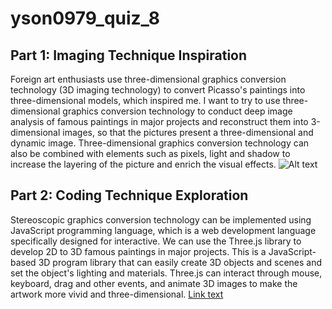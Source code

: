 # yson0979_quiz_8
## Part 1: Imaging Technique Inspiration
Foreign art enthusiasts use three-dimensional graphics conversion technology (3D imaging technology) to convert Picasso's paintings into three-dimensional models, which inspired me. I want to try to use three-dimensional graphics conversion technology to conduct deep image analysis of famous paintings in major projects and reconstruct them into 3-dimensional images, so that the pictures present a three-dimensional and dynamic image. Three-dimensional graphics conversion technology can also be combined with elements such as pixels, light and shadow to increase the layering of the picture and enrich the visual effects.
![Alt text](http://www.collater.al/wp-content/uploads/2017/04/I-dipinti-di-Pablo-Picasso-in-3D-dell%E2%80%99artista-Omar-Aquil-Collater.al-3.jpeg)
## Part 2: Coding Technique Exploration
Stereoscopic graphics conversion technology can be implemented using JavaScript programming language, which is a web development language specifically designed for interactive. We can use the Three.js library to develop 2D to 3D famous paintings in major projects. This is a JavaScript-based 3D program library that can easily create 3D objects and scenes and set the object's lighting and materials. Three.js can interact through mouse, keyboard, drag and other events, and animate 3D images to make the artwork more vivid and three-dimensional.
[Link text](https://github.com/mrdoob/three.js)